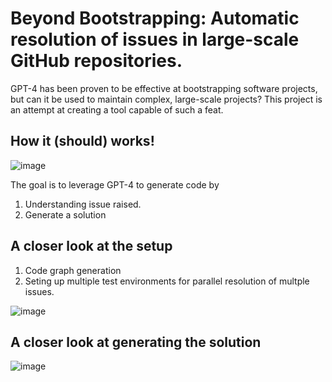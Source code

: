 # Beyond Bootstrapping: Automatic resolution of issues in large-scale GitHub repositories.
GPT-4 has been proven to be effective at bootstrapping software projects, but can it be used to maintain complex, large-scale projects? This project is an attempt at creating a tool capable of such a feat.

## How it (should) works!
![image](https://github.com/knotseaborg/auto-issue-resolver/assets/24828420/d191212d-e089-4353-aa50-4d6b35b2355b)

The goal is to leverage GPT-4 to generate code by
1. Understanding issue raised.
2. Generate a solution

## A closer look at the setup
1. Code graph generation
2. Seting up multiple test environments for parallel resolution of multple issues.

![image](https://github.com/knotseaborg/auto-issue-resolver/assets/24828420/b0c728d4-be10-420e-a597-d27d2603a675)

## A closer look at generating the solution
![image](https://github.com/knotseaborg/auto-issue-resolver/assets/24828420/3f283c2c-bb81-471e-b160-201011258305)
